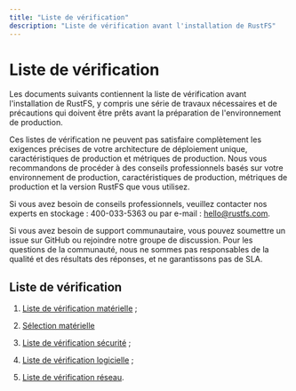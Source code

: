 ```yaml
---
title: "Liste de vérification"
description: "Liste de vérification avant l'installation de RustFS"
---
```


# Liste de vérification


Les documents suivants contiennent la liste de vérification avant l'installation de RustFS, y compris une série de travaux nécessaires et de précautions qui doivent être prêts avant la préparation de l'environnement de production.

Ces listes de vérification ne peuvent pas satisfaire complètement les exigences précises de votre architecture de déploiement unique, caractéristiques de production et métriques de production. Nous vous recommandons de procéder à des conseils professionnels basés sur votre environnement de production, caractéristiques de production, métriques de production et la version RustFS que vous utilisez.

Si vous avez besoin de conseils professionnels, veuillez contacter nos experts en stockage : 400-033-5363 ou par e-mail : hello@rustfs.com.

Si vous avez besoin de support communautaire, vous pouvez soumettre un issue sur GitHub ou rejoindre notre groupe de discussion. Pour les questions de la communauté, nous ne sommes pas responsables de la qualité et des résultats des réponses, et ne garantissons pas de SLA.

## Liste de vérification

1. [Liste de vérification matérielle](./hardware-checklists.md) ;

2. [Sélection matérielle](./hardware-selection.md)

2. [Liste de vérification sécurité](./security-checklists) ;

3. [Liste de vérification logicielle](./software-checklists) ;

4. [Liste de vérification réseau](./network-checklists).

